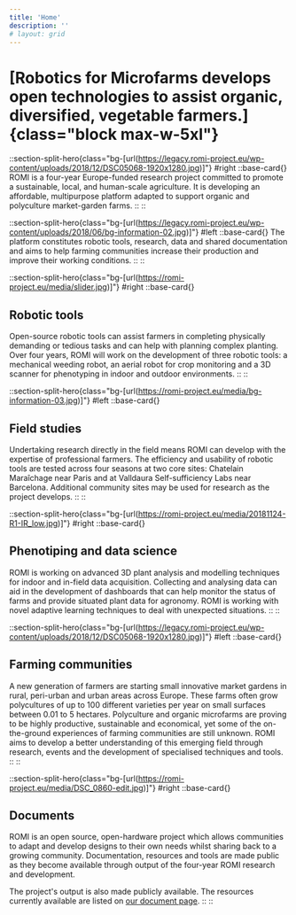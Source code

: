 ```yaml
---
title: 'Home'
description: ''
# layout: grid
---
```


# [Robotics for Microfarms develops open technologies to assist organic, diversified, vegetable farmers.]{class="block max-w-5xl"}

<!-- ROMI is a four-year Europe-funded research project committed to promote a sustainable, local, and human-scale agriculture. It is developing an affordable, multipurpose platform adapted to support organic and polyculture market-garden farms.

The platform constitutes robotic tools, research, data and shared documentation and aims to help farming communities increase their production and improve their working conditions. -->

::section-split-hero{class="bg-[url(https://legacy.romi-project.eu/wp-content/uploads/2018/12/DSC05068-1920x1280.jpg)]"}
#right
  ::base-card{}
  ROMI is a four-year Europe-funded research project committed to promote a sustainable, local, and human-scale agriculture. It is developing an affordable, multipurpose platform adapted to support organic and polyculture market-garden farms.
  ::
::

::section-split-hero{class="bg-[url(https://legacy.romi-project.eu/wp-content/uploads/2018/06/bg-information-02.jpg)]"}
#left
  ::base-card{}
  The platform constitutes robotic tools, research, data and shared documentation and aims to help farming communities increase their production and improve their working conditions.
  ::
::

::section-split-hero{class="bg-[url(https://romi-project.eu/media/slider.jpg)]"}
#right
  ::base-card{}
  ## Robotic tools
  Open-source robotic tools can assist farmers in completing physically demanding or tedious tasks and can help with planning complex planting. Over four years, ROMI will work on the development of three robotic tools: a mechanical weeding robot, an aerial robot for crop monitoring and a 3D scanner for phenotyping in indoor and outdoor environments.
  ::
::

::section-split-hero{class="bg-[url(https://romi-project.eu/media/bg-information-03.jpg)]"}
#left
  ::base-card{}
  ## Field studies
  Undertaking research directly in the field means ROMI can develop with the expertise of professional farmers. The efficiency and usability of robotic tools are tested across four seasons at two core sites: Chatelain Maraîchage near Paris and at Valldaura Self-sufficiency Labs near Barcelona. Additional community sites may be used for research as the project develops.
  ::
::

::section-split-hero{class="bg-[url(https://romi-project.eu/media/20181124-R1-IR_low.jpg)]"}
#right
  ::base-card{}
  ## Phenotiping and data science
  ROMI is working on advanced 3D plant analysis and modelling techniques for indoor and in-field data acquisition. Collecting and analysing data can aid in the development of dashboards that can help monitor the status of farms and provide situated plant data for agronomy. ROMI is working with novel adaptive learning techniques to deal with unexpected situations.
  ::
::

::section-split-hero{class="bg-[url(https://legacy.romi-project.eu/wp-content/uploads/2018/12/DSC05068-1920x1280.jpg)]"}
#left
  ::base-card{}
  ## Farming communities
  A new generation of farmers are starting small innovative market gardens in rural, peri-urban and urban areas across Europe. These farms often grow polycultures of up to 100 different varieties per year on small surfaces between 0.01 to 5 hectares. Polyculture and organic microfarms are proving to be highly productive, sustainable and economical, yet some of the on-the-ground experiences of farming communities are still unknown. ROMI aims to develop a better understanding of this emerging field through research, events and the development of specialised techniques and tools.
  ::
::

::section-split-hero{class="bg-[url(https://romi-project.eu/media/DSC_0860-edit.jpg)]"}
#right
  ::base-card{}
  ## Documents
  ROMI is an open source, open-hardware project which allows communities to adapt and develop designs to their own needs whilst sharing back to a growing community. Documentation, resources and tools are made public as they become available through output of the four-year ROMI research and development.
  
  The project's output is also made publicly available. The resources currently available are listed on [our document page](/documents).
  ::
::
